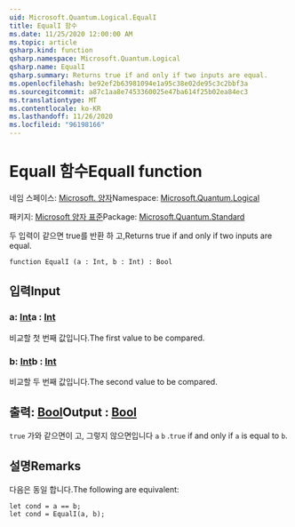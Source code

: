 ```yaml
---
uid: Microsoft.Quantum.Logical.EqualI
title: EqualI 함수
ms.date: 11/25/2020 12:00:00 AM
ms.topic: article
qsharp.kind: function
qsharp.namespace: Microsoft.Quantum.Logical
qsharp.name: EqualI
qsharp.summary: Returns true if and only if two inputs are equal.
ms.openlocfilehash: be92ef2b63981094e1a95c38e02de95c3c2bbf3a
ms.sourcegitcommit: a87c1aa8e7453360025e47ba614f25b02ea84ec3
ms.translationtype: MT
ms.contentlocale: ko-KR
ms.lasthandoff: 11/26/2020
ms.locfileid: "96198166"
---
```

# <a name="equali-function"></a><span data-ttu-id="e215a-102">EqualI 함수</span><span class="sxs-lookup"><span data-stu-id="e215a-102">EqualI function</span></span>

<span data-ttu-id="e215a-103">네임 스페이스: [Microsoft. 양자](xref:Microsoft.Quantum.Logical)</span><span class="sxs-lookup"><span data-stu-id="e215a-103">Namespace: [Microsoft.Quantum.Logical](xref:Microsoft.Quantum.Logical)</span></span>

<span data-ttu-id="e215a-104">패키지: [Microsoft 양자 표준](https://nuget.org/packages/Microsoft.Quantum.Standard)</span><span class="sxs-lookup"><span data-stu-id="e215a-104">Package: [Microsoft.Quantum.Standard](https://nuget.org/packages/Microsoft.Quantum.Standard)</span></span>


<span data-ttu-id="e215a-105">두 입력이 같으면 true를 반환 하 고,</span><span class="sxs-lookup"><span data-stu-id="e215a-105">Returns true if and only if two inputs are equal.</span></span>

```qsharp
function EqualI (a : Int, b : Int) : Bool
```


## <a name="input"></a><span data-ttu-id="e215a-106">입력</span><span class="sxs-lookup"><span data-stu-id="e215a-106">Input</span></span>

### <a name="a--int"></a><span data-ttu-id="e215a-107">a: [Int](xref:microsoft.quantum.lang-ref.int)</span><span class="sxs-lookup"><span data-stu-id="e215a-107">a : [Int](xref:microsoft.quantum.lang-ref.int)</span></span>

<span data-ttu-id="e215a-108">비교할 첫 번째 값입니다.</span><span class="sxs-lookup"><span data-stu-id="e215a-108">The first value to be compared.</span></span>


### <a name="b--int"></a><span data-ttu-id="e215a-109">b: [Int](xref:microsoft.quantum.lang-ref.int)</span><span class="sxs-lookup"><span data-stu-id="e215a-109">b : [Int](xref:microsoft.quantum.lang-ref.int)</span></span>

<span data-ttu-id="e215a-110">비교할 두 번째 값입니다.</span><span class="sxs-lookup"><span data-stu-id="e215a-110">The second value to be compared.</span></span>



## <a name="output--bool"></a><span data-ttu-id="e215a-111">출력: [Bool](xref:microsoft.quantum.lang-ref.bool)</span><span class="sxs-lookup"><span data-stu-id="e215a-111">Output : [Bool](xref:microsoft.quantum.lang-ref.bool)</span></span>

<span data-ttu-id="e215a-112">`true` 가와 같으면이 고, 그렇지 않으면입니다 `a` `b` .</span><span class="sxs-lookup"><span data-stu-id="e215a-112">`true` if and only if `a` is equal to `b`.</span></span>

## <a name="remarks"></a><span data-ttu-id="e215a-113">설명</span><span class="sxs-lookup"><span data-stu-id="e215a-113">Remarks</span></span>

<span data-ttu-id="e215a-114">다음은 동일 합니다.</span><span class="sxs-lookup"><span data-stu-id="e215a-114">The following are equivalent:</span></span>

```Q#
let cond = a == b;
let cond = EqualI(a, b);
```